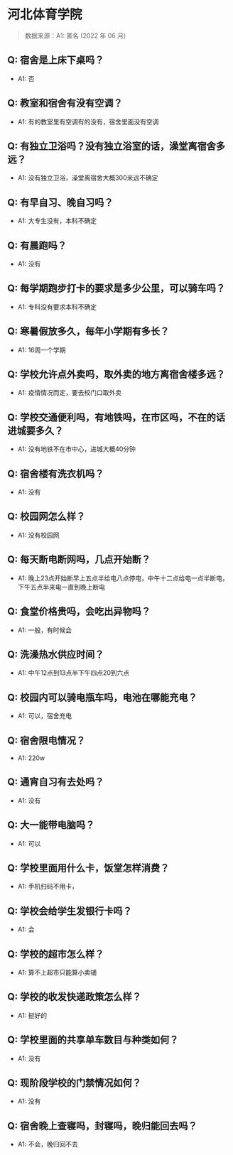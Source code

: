 # 河北体育学院

> 数据来源：A1: 匿名 (2022 年 06 月)

## Q: 宿舍是上床下桌吗？

- A1: 否

## Q: 教室和宿舍有没有空调？

- A1: 有的教室里有空调有的没有，宿舍里面没有空调

## Q: 有独立卫浴吗？没有独立浴室的话，澡堂离宿舍多远？

- A1: 没有独立卫浴，澡堂离宿舍大概300米远不确定

## Q: 有早自习、晚自习吗？

- A1: 大专生没有，本科不确定

## Q: 有晨跑吗？

- A1: 没有

## Q: 每学期跑步打卡的要求是多少公里，可以骑车吗？

- A1: 专科没有要求本科不确定

## Q: 寒暑假放多久，每年小学期有多长？

- A1: 16周一个学期

## Q: 学校允许点外卖吗，取外卖的地方离宿舍楼多远？

- A1: 疫情情况而定，要去校门口取外卖

## Q: 学校交通便利吗，有地铁吗，在市区吗，不在的话进城要多久？

- A1: 没有地铁不在市中心，进城大概40分钟

## Q: 宿舍楼有洗衣机吗？

- A1: 没有

## Q: 校园网怎么样？

- A1: 没有校园网

## Q: 每天断电断网吗，几点开始断？

- A1: 晚上23点开始断早上五点半给电八点停电，中午十二点给电一点半断电，下午五点半来电一直到晚上断电

## Q: 食堂价格贵吗，会吃出异物吗？

- A1: 一般，有时候会

## Q: 洗澡热水供应时间？

- A1: 中午12点到13点半下午四点20到六点

## Q: 校园内可以骑电瓶车吗，电池在哪能充电？

- A1: 可以，宿舍充电

## Q: 宿舍限电情况？

- A1: 220w

## Q: 通宵自习有去处吗？

- A1: 没有

## Q: 大一能带电脑吗？

- A1: 可以

## Q: 学校里面用什么卡，饭堂怎样消费？

- A1: 手机扫码不用卡，

## Q: 学校会给学生发银行卡吗？

- A1: 会

## Q: 学校的超市怎么样？

- A1: 算不上超市只能算小卖铺

## Q: 学校的收发快递政策怎么样？

- A1: 挺好的

## Q: 学校里面的共享单车数目与种类如何？

- A1: 没有

## Q: 现阶段学校的门禁情况如何？

- A1: 没有

## Q: 宿舍晚上查寝吗，封寝吗，晚归能回去吗？

- A1: 不会，晚归回不去

